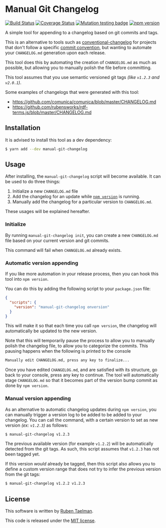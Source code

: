 # Manual Git Changelog

[![Build Status](https://travis-ci.org/rubensworks/manual-git-changelog.js.svg?branch=master)](https://travis-ci.org/rubensworks/manual-git-changelog.js)
[![Coverage Status](https://coveralls.io/repos/github/rubensworks/manual-git-changelog.js/badge.svg?branch=master)](https://coveralls.io/github/rubensworks/manual-git-changelog.js?branch=master)
[![Mutation testing badge](https://badge.stryker-mutator.io/github.com/rubensworks/manual-git-changelog.js/master)](https://stryker-mutator.github.io)
[![npm version](https://badge.fury.io/js/manual-git-changelog.svg)](https://www.npmjs.com/package/manual-git-changelog)

A simple tool for appending to a changelog based on git commits and tags.

This is an alternative to tools such as [conventional-changelog](https://www.npmjs.com/package/conventional-changelog-cli)
for projects that don't follow a specific [commit convention](https://www.conventionalcommits.org/),
but wanting to automate your `CHANGELOG.md` generation upon each release.

This tool does this by automating the creation of `CHANGELOG.md` as much as possible,
but allowing you to manually polish the file before committing.

This tool assumes that you use semantic versioned git tags _(like `v1.2.3` and `v2.0.1`)_.

Some examples of changelogs that were generated with this tool:
* https://github.com/comunica/comunica/blob/master/CHANGELOG.md
* https://github.com/rubensworks/rdf-terms.js/blob/master/CHANGELOG.md

## Installation

It is advised to install this tool as a dev dependency:

```bash
$ yarn add --dev manual-git-changelog
```

## Usage

After installing, the `manual-git-changelog` script will become available.
It can be used to do three things:
1. Initialize a new `CHANGELOG.md` file
2. Add the changelog for an update while [`npm version`](https://docs.npmjs.com/cli/version) is running.
3. Manually add the changelog for a particular version to `CHANGELOG.md`.

These usages will be explained hereafter.

### Initialize

By running `manual-git-changelog init`,
you can create a new `CHANGELOG.md` file
based on your current version and git commits.

This command will fail when `CHANGELOG.md` already exists.

### Automatic version appending

If you like more automation in your release process,
then you can hook this tool into `npm version`.

You can do this by adding the following script to your
`package.json` file:

```json
{
  "scripts": {
    "version": "manual-git-changelog onversion"
  }
}
```

This will make it so that each time you call `npm version`,
the changelog will automatically be updated to the new version.

Note that this will temporarily pause the process
to allow you to manually polish the changelog file,
to allow you to categorize the commits.
This pausing happens when the following is printed to the console

```bash
Manually edit CHANGELOG.md, press any key to finalize...
```

Once you have edited `CHANGELOG.md`, and are satisfied with its structure,
go back to your console, press any key to continue.
The tool will automatically stage `CHANGELOG.md` so that it becomes
part of the version bump commit as done by `npm version`.

### Manual version appending

As an alternative to automatic changelog updates during `npm version`,
you can manually trigger a version log to be added to be added to your changelog.
You can call the command, with a certain version to set as new version _(ex: `v1.2.3`)_ as follows:

```bash
$ manual-git-changelog v1.2.3
```

The previous available version (for example `v1.2.2`) will be automatically
detected from the git tags.
As such, this script assumes that `v1.2.3` has not been tagged yet.

If this version _would_ already be tagged,
then this script also allows you to define a custom version range
that does not try to infer the previous version from the git tags:

```bash
$ manual-git-changelog v1.2.2 v1.2.3
```

## License
This software is written by [Ruben Taelman](http://rubensworks.net/).

This code is released under the [MIT license](http://opensource.org/licenses/MIT).
